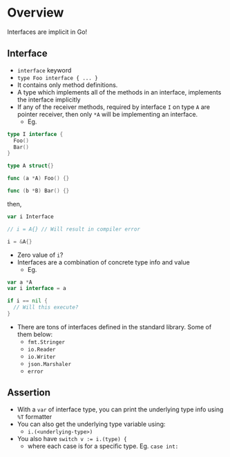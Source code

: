 # Overview

Interfaces are implicit in Go!

## Interface

- `interface` keyword
- `type Foo interface { ... }`
- It contains only method definitions.
- A type which implements all of the methods in an interface, implements the interface implicitly
- If any of the receiver methods, required by interface `I` on type `A` are pointer receiver, then only `*A` will be implementing an interface.
  - Eg.

```go
type I interface {
  Foo()
  Bar()
}

type A struct{}

func (a *A) Foo() {}

func (b *B) Bar() {}
```

then,

```go
var i Interface

// i = A{} // Will result in compiler error

i = &A{}
```

- Zero value of `i`?
- Interfaces are a combination of concrete type info and value
  - Eg.

```go
var a *A
var i interface = a

if i == nil {
  // Will this execute?
}
```

- There are tons of interfaces defined in the standard library. Some of them below:
  - `fmt.Stringer`
  - `io.Reader`
  - `io.Writer`
  - `json.Marshaler`
  - `error`

## Assertion

- With a `var` of interface type, you can print the underlying type info using `%T` formatter
- You can also get the underlying type variable using:
  - `i.(<underlying-type>)`
- You also have `switch v := i.(type) {`
  - where each case is for a specific type. Eg. `case int: `

